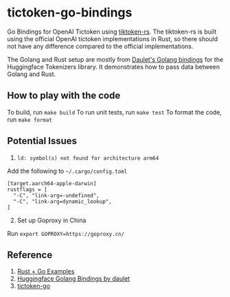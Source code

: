 # tictoken-go-bindings

Go Bindings for OpenAI Tictoken using [tiktoken-rs](https://github.com/zurawiki/tiktoken-rs). The tiktoken-rs is built using the official OpenAI tictoken implementations in Rust, so there should not have any difference compared to the official implementations.

The Golang and Rust setup are mostly from [Daulet's Golang bindings](https://github.com/daulet/tokenizers) for the Huggingface Tokenizers library. It demonstrates how to pass data between Golang and Rust.

## How to play with the code

To build, run `make build`
To run unit tests, run `make test`
To format the code, run `make format`

## Potential Issues

1. `ld: symbol(s) not found for architecture arm64`

Add the following to `~/.cargo/config.toml`
```shell
[target.aarch64-apple-darwin]
rustflags = [
  "-C", "link-arg=-undefined",
  "-C", "link-arg=dynamic_lookup",
]
```

2. Set up Goproxy in China

Run `export GOPROXY=https://goproxy.cn/`

## Reference

1. [Rust + Go Examples](https://github.com/mediremi/rust-plus-golang)
1. [Huggingface Golang Bindings by daulet](https://github.com/daulet/tokenizers)
1. [tictoken-go](https://github.com/pkoukk/tiktoken-go)
